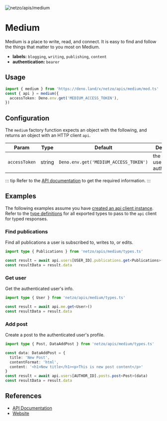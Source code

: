 <img src="https://raw.githubusercontent.com/netzo/netzo/main/assets/apis/medium.svg" alt="netzo/apis/medium" class="mb-5 w-75px">

# Medium

Medium is a place to write, read, and connect. It is easy to find and follow the things that matter to you most on Medium.

- **labels:** `blogging`, `writing`, `publishing`, `content`
- **authentication:** `bearer`

## Usage

```ts
import { medium } from 'https://deno.land/x/netzo/apis/medium/mod.ts'
const { api } = medium({
  accessToken: Deno.env.get('MEDIUM_ACCESS_TOKEN'),
})
```

## Configuration

The `medium` factory function expects an object with the following, and returns an object with an HTTP client `api`.

| Param         | Type   | Default                               | Description                         |
|---------------|--------|---------------------------------------|-------------------------------------|
| `accessToken` | string | `Deno.env.get('MEDIUM_ACCESS_TOKEN')` | the token to use for authentication |

::: tip Refer to the [API documentation](https://github.com/medium/medium-api-docs#1-overview) to get the required information.
:::

## Examples

The following examples assume you have [created an api client instance](#usage). Refer to the [type definitions](https://deno.land/x/netzo/apis/medium/types.ts) for all exported types to pass to the `api` client for typed responses.

### Find publications

Find all publications a user is subscribed to, writes to, or edits.

```ts
import type { Publications } from 'netzo/apis/medium/types.ts'

const result = await api.users[USER_ID].publications.get<Publications>()
const resultData = result.data
```

### Get user

Get the authenticated user's info.

```ts
import type { User } from 'netzo/apis/medium/types.ts'

const result = await api.me.get<User>()
const resultData = result.data
```

### Add post

Create a post to the authenticated user's profile.

```ts
import type { Post, DataAddPost } from 'netzo/apis/medium/types.ts'

const data: DataAddPost = {
  title: 'New Post',
  contentFormat: 'html',
  content: '<h1>New title</h1><p>This is new post content</p>'
}
const result = await api.users[AUTHOR_ID].posts.post<Post>(data)
const resultData = result.data
```

## References

- [API Documentation](https://github.com/medium/medium-api-docs#1-overview)
- [Website](https://medium.com/)

